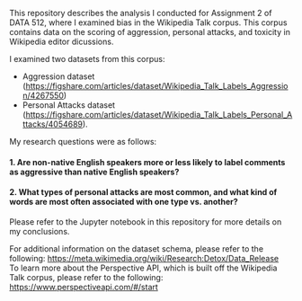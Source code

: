 This repository describes the analysis I conducted for Assignment 2 of DATA 512, where I examined bias in the Wikipedia Talk corpus. This corpus contains data on the scoring of aggression, personal attacks, and toxicity in Wikipedia editor dicussions.

I examined two datasets from this corpus:  
* Aggression dataset (https://figshare.com/articles/dataset/Wikipedia_Talk_Labels_Aggression/4267550)  
* Personal Attacks dataset (https://figshare.com/articles/dataset/Wikipedia_Talk_Labels_Personal_Attacks/4054689).

My research questions were as follows:

#### 1. Are non-native English speakers more or less likely to label comments as aggressive than native English speakers?
#### 2. What types of personal attacks are most common, and what kind of words are most often associated with one type vs. another?

Please refer to the Jupyter notebook in this repository for more details on my conclusions.


For additional information on the dataset schema, please refer to the following: https://meta.wikimedia.org/wiki/Research:Detox/Data_Release    
To learn more about the Perspective API, which is built off the Wikipedia Talk corpus, please refer to the following: https://www.perspectiveapi.com/#/start    
